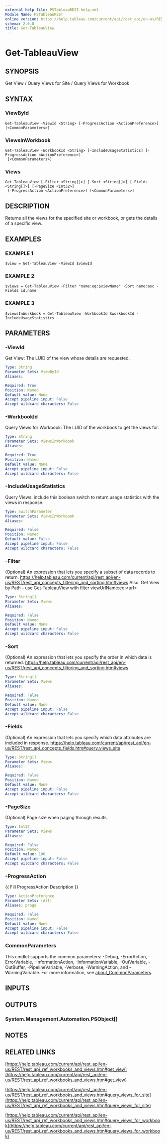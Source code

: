 ```yaml
---
external help file: PSTableauREST-help.xml
Module Name: PSTableauREST
online version: https://help.tableau.com/current/api/rest_api/en-us/REST/rest_api_ref_workbooks_and_views.htm#get_view
schema: 2.0.0
title: Get-TableauView
---
```


# Get-TableauView

## SYNOPSIS
Get View / Query Views for Site / Query Views for Workbook

## SYNTAX

### ViewById
```
Get-TableauView -ViewId <String> [-ProgressAction <ActionPreference>] [<CommonParameters>]
```

### ViewsInWorkbook
```
Get-TableauView -WorkbookId <String> [-IncludeUsageStatistics] [-ProgressAction <ActionPreference>]
 [<CommonParameters>]
```

### Views
```
Get-TableauView [-Filter <String[]>] [-Sort <String[]>] [-Fields <String[]>] [-PageSize <Int32>]
 [-ProgressAction <ActionPreference>] [<CommonParameters>]
```

## DESCRIPTION
Returns all the views for the specified site or workbook, or gets the details of a specific view.

## EXAMPLES

### EXAMPLE 1
```
$view = Get-TableauView -ViewId $viewId
```

### EXAMPLE 2
```
$views = Get-TableauView -Filter "name:eq:$viewName" -Sort name:asc -Fields id,name
```

### EXAMPLE 3
```
$viewsInWorkbook = Get-TableauView -WorkbookId $workbookId -IncludeUsageStatistics
```

## PARAMETERS

### -ViewId
Get View: The LUID of the view whose details are requested.

```yaml
Type: String
Parameter Sets: ViewById
Aliases:

Required: True
Position: Named
Default value: None
Accept pipeline input: False
Accept wildcard characters: False
```

### -WorkbookId
Query Views for Workbook: The LUID of the workbook to get the views for.

```yaml
Type: String
Parameter Sets: ViewsInWorkbook
Aliases:

Required: True
Position: Named
Default value: None
Accept pipeline input: False
Accept wildcard characters: False
```

### -IncludeUsageStatistics
Query Views: include this boolean switch to return usage statistics with the views in response.

```yaml
Type: SwitchParameter
Parameter Sets: ViewsInWorkbook
Aliases:

Required: False
Position: Named
Default value: False
Accept pipeline input: False
Accept wildcard characters: False
```

### -Filter
(Optional)
An expression that lets you specify a subset of data records to return.
https://help.tableau.com/current/api/rest_api/en-us/REST/rest_api_concepts_filtering_and_sorting.htm#views
Also: Get View by Path - use Get-TableauView with filter viewUrlName:eq:\<url\>

```yaml
Type: String[]
Parameter Sets: Views
Aliases:

Required: False
Position: Named
Default value: None
Accept pipeline input: False
Accept wildcard characters: False
```

### -Sort
(Optional)
An expression that lets you specify the order in which data is returned.
https://help.tableau.com/current/api/rest_api/en-us/REST/rest_api_concepts_filtering_and_sorting.htm#views

```yaml
Type: String[]
Parameter Sets: Views
Aliases:

Required: False
Position: Named
Default value: None
Accept pipeline input: False
Accept wildcard characters: False
```

### -Fields
(Optional)
An expression that lets you specify which data attributes are included in response.
https://help.tableau.com/current/api/rest_api/en-us/REST/rest_api_concepts_fields.htm#query_views_site

```yaml
Type: String[]
Parameter Sets: Views
Aliases:

Required: False
Position: Named
Default value: None
Accept pipeline input: False
Accept wildcard characters: False
```

### -PageSize
(Optional) Page size when paging through results.

```yaml
Type: Int32
Parameter Sets: Views
Aliases:

Required: False
Position: Named
Default value: 100
Accept pipeline input: False
Accept wildcard characters: False
```

### -ProgressAction
{{ Fill ProgressAction Description }}

```yaml
Type: ActionPreference
Parameter Sets: (All)
Aliases: proga

Required: False
Position: Named
Default value: None
Accept pipeline input: False
Accept wildcard characters: False
```

### CommonParameters
This cmdlet supports the common parameters: -Debug, -ErrorAction, -ErrorVariable, -InformationAction, -InformationVariable, -OutVariable, -OutBuffer, -PipelineVariable, -Verbose, -WarningAction, and -WarningVariable. For more information, see [about_CommonParameters](http://go.microsoft.com/fwlink/?LinkID=113216).

## INPUTS

## OUTPUTS

### System.Management.Automation.PSObject[]
## NOTES

## RELATED LINKS

[https://help.tableau.com/current/api/rest_api/en-us/REST/rest_api_ref_workbooks_and_views.htm#get_view](https://help.tableau.com/current/api/rest_api/en-us/REST/rest_api_ref_workbooks_and_views.htm#get_view)

[https://help.tableau.com/current/api/rest_api/en-us/REST/rest_api_ref_workbooks_and_views.htm#query_views_for_site](https://help.tableau.com/current/api/rest_api/en-us/REST/rest_api_ref_workbooks_and_views.htm#query_views_for_site)

[https://help.tableau.com/current/api/rest_api/en-us/REST/rest_api_ref_workbooks_and_views.htm#query_views_for_workbook](https://help.tableau.com/current/api/rest_api/en-us/REST/rest_api_ref_workbooks_and_views.htm#query_views_for_workbook)

